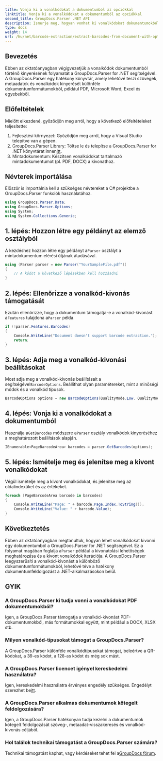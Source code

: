 ```yaml
---
title: Vonja ki a vonalkódokat a dokumentumból az opciókkal
linktitle: Vonja ki a vonalkódokat a dokumentumból az opciókkal
second_title: GroupDocs.Parser .NET API
description: Ismerje meg, hogyan vonhat ki vonalkódokat dokumentumokból a GroupDocs.Parser for .NET segítségével. Átfogó oktatóanyag kódpéldákkal és GYIK-vel.
type: docs
weight: 14
url: /hu/net/barcode-extraction/extract-barcodes-from-document-with-options/
---
```

## Bevezetés
Ebben az oktatóanyagban végigvezetjük a vonalkódok dokumentumból történő kinyerésének folyamatát a GroupDocs.Parser for .NET segítségével. A GroupDocs.Parser egy hatékony könyvtár, amely lehetővé teszi szövegek, metaadatok és vonalkódok kinyerését különféle dokumentumformátumokból, például PDF, Microsoft Word, Excel és egyebekből.
## Előfeltételek
Mielőtt elkezdené, győződjön meg arról, hogy a következő előfeltételeket teljesítette:
1. Fejlesztési környezet: Győződjön meg arról, hogy a Visual Studio telepítve van a gépen.
2.  GroupDocs.Parser Library: Töltse le és telepítse a GroupDocs.Parser for .NET könyvtárat innen[itt](https://releases.groupdocs.com/parser/net/).
3. Mintadokumentum: Készítsen vonalkódokat tartalmazó mintadokumentumot (pl. PDF, DOCX) a kivonathoz.

## Névterek importálása
Először is importálnia kell a szükséges névtereket a C# projektbe a GroupDocs.Parser funkciók használatához.
```csharp
using GroupDocs.Parser.Data;
using GroupDocs.Parser.Options;
using System;
using System.Collections.Generic;
```
## 1. lépés: Hozzon létre egy példányt az elemző osztályból
 A kezdéshez hozzon létre egy példányt a`Parser` osztályt a mintadokumentum elérési útjának átadásával.
```csharp
using (Parser parser = new Parser("YourSampleFile.pdf"))
{
    // A kódot a következő lépésekben kell hozzáadni
}
```
## 2. lépés: Ellenőrizze a vonalkód-kivonás támogatását
 Ezután ellenőrizze, hogy a dokumentum támogatja-e a vonalkód-kivonást a`Features` tulajdona a`Parser` példa.
```csharp
if (!parser.Features.Barcodes)
{
    Console.WriteLine("Document doesn't support barcode extraction.");
    return;
}
```
## 3. lépés: Adja meg a vonalkód-kivonási beállításokat
 Most adja meg a vonalkód-kivonás beállításait a segítségével`BarcodeOptions`. Beállíthat olyan paramétereket, mint a minőségi módok és a vonalkód típusok.
```csharp
BarcodeOptions options = new BarcodeOptions(QualityMode.Low, QualityMode.Low, "QR");
```
## 4. lépés: Vonja ki a vonalkódokat a dokumentumból
 Használja a`GetBarcodes` módszere a`Parser` osztály vonalkódok kinyeréséhez a meghatározott beállítások alapján.
```csharp
IEnumerable<PageBarcodeArea> barcodes = parser.GetBarcodes(options);
```
## 5. lépés: Ismételje meg és jelenítse meg a kivont vonalkódokat
Végül ismételje meg a kivont vonalkódokat, és jelenítse meg az oldalindexüket és az értékeket.
```csharp
foreach (PageBarcodeArea barcode in barcodes)
{
    Console.WriteLine("Page: " + barcode.Page.Index.ToString());
    Console.WriteLine("Value: " + barcode.Value);
}
```

## Következtetés
 Ebben az oktatóanyagban megtanultuk, hogyan lehet vonalkódokat kivonni egy dokumentumból a GroupDocs.Parser for .NET segítségével. Ez a folyamat magában foglalja a`Parser` például a kivonatolási lehetőségek meghatározása és a kivont vonalkódok iterációja. A GroupDocs.Parser leegyszerűsíti a vonalkód-kivonást a különböző dokumentumformátumokból, lehetővé téve a hatékony dokumentumfeldolgozást a .NET-alkalmazásokon belül.

## GYIK
### A GroupDocs.Parser ki tudja vonni a vonalkódokat PDF dokumentumokból?
Igen, a GroupDocs.Parser támogatja a vonalkód-kivonást PDF-dokumentumokból, más formátumokkal együtt, mint például a DOCX, XLSX stb.
### Milyen vonalkód-típusokat támogat a GroupDocs.Parser?
A GroupDocs.Parser különféle vonalkódtípusokat támogat, beleértve a QR-kódokat, a 39-es kódot, a 128-as kódot és még sok mást.
### A GroupDocs.Parser licencet igényel kereskedelmi használatra?
 Igen, kereskedelmi használatra érvényes engedély szükséges. Engedélyt szerezhet be[itt](https://purchase.groupdocs.com/buy).
### A GroupDocs.Parser alkalmas dokumentumok kötegelt feldolgozására?
Igen, a GroupDocs.Parser hatékonyan tudja kezelni a dokumentumok kötegelt feldolgozását szöveg-, metaadat-visszakeresés és vonalkód-kivonás céljából.
### Hol találok technikai támogatást a GroupDocs.Parser számára?
 Technikai támogatást kaphat, vagy kérdéseket tehet fel a[GroupDocs fórum](https://forum.groupdocs.com/c/parser/17).
